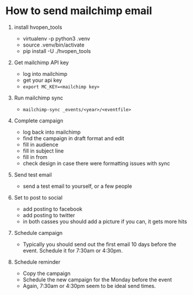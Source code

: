# How to send mailchimp email

1. install hvopen_tools
   - virtualenv -p python3 .venv
   - source .venv/bin/activate
   - pip install -U ./hvopen_tools

2. Get mailchimp API key
   - log into mailchimp
   - get your api key
   - `export MC_KEY=<mailchimp key>`

3. Run mailchimp sync
   - `mailchimp-sync _events/<year>/<eventfile>`

4. Complete campaign
   - log back into mailchimp
   - find the campaign in draft format and edit
   - fill in audience
   - fill in subject line
   - fill in from
   - check design in case there were formatting issues with sync

5. Send test email
   - send a test email to yourself, or a few people

6. Set to post to social
   - add posting to facebook
   - add posting to twitter
   - in both casses you should add a picture if you can, it gets more
     hits

7. Schedule campaign
   - Typically you should send out the first email 10 days before the
     event. Schedule it for 7:30am or 4:30pm.

8. Schedule reminder
   - Copy the campaign
   - Schedule the new campaign for the Monday before the event
   - Again, 7:30am or 4:30pm seem to be ideal send times.
